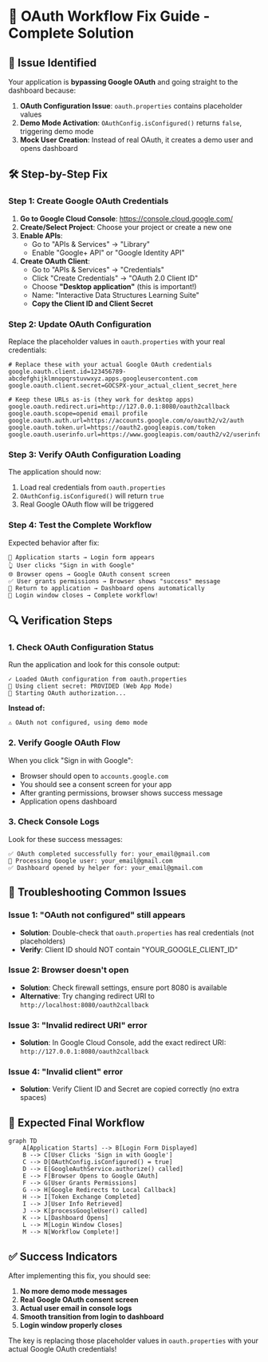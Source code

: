 # 🔧 OAuth Workflow Fix Guide - Complete Solution

## 🚨 **Issue Identified**

Your application is **bypassing Google OAuth** and going straight to the dashboard because:

1. **OAuth Configuration Issue**: `oauth.properties` contains placeholder values
2. **Demo Mode Activation**: `OAuthConfig.isConfigured()` returns `false`, triggering demo mode
3. **Mock User Creation**: Instead of real OAuth, it creates a demo user and opens dashboard

## 🛠️ **Step-by-Step Fix**

### **Step 1: Create Google OAuth Credentials**

1. **Go to Google Cloud Console**: https://console.cloud.google.com/
2. **Create/Select Project**: Choose your project or create a new one
3. **Enable APIs**:
   - Go to "APIs & Services" → "Library"
   - Enable "Google+ API" or "Google Identity API"
4. **Create OAuth Client**:
   - Go to "APIs & Services" → "Credentials"
   - Click "Create Credentials" → "OAuth 2.0 Client ID"
   - Choose **"Desktop application"** (this is important!)
   - Name: "Interactive Data Structures Learning Suite"
   - **Copy the Client ID and Client Secret**

### **Step 2: Update OAuth Configuration**

Replace the placeholder values in `oauth.properties` with your real credentials:

```properties
# Replace these with your actual Google OAuth credentials
google.oauth.client.id=123456789-abcdefghijklmnopqrstuvwxyz.apps.googleusercontent.com
google.oauth.client.secret=GOCSPX-your_actual_client_secret_here

# Keep these URLs as-is (they work for desktop apps)
google.oauth.redirect.uri=http://127.0.0.1:8080/oauth2callback
google.oauth.scope=openid email profile
google.oauth.auth.url=https://accounts.google.com/o/oauth2/v2/auth
google.oauth.token.url=https://oauth2.googleapis.com/token
google.oauth.userinfo.url=https://www.googleapis.com/oauth2/v2/userinfo
```

### **Step 3: Verify OAuth Configuration Loading**

The application should now:
1. Load real credentials from `oauth.properties`
2. `OAuthConfig.isConfigured()` will return `true`
3. Real Google OAuth flow will be triggered

### **Step 4: Test the Complete Workflow**

Expected behavior after fix:

```
🔐 Application starts → Login form appears
👆 User clicks "Sign in with Google"
🌐 Browser opens → Google OAuth consent screen
✅ User grants permissions → Browser shows "success" message
📱 Return to application → Dashboard opens automatically
🏁 Login window closes → Complete workflow!
```

## 🔍 **Verification Steps**

### **1. Check OAuth Configuration Status**
Run the application and look for this console output:
```
✓ Loaded OAuth configuration from oauth.properties
🔧 Using client secret: PROVIDED (Web App Mode)
🚀 Starting OAuth authorization...
```

**Instead of:**
```
⚠️ OAuth not configured, using demo mode
```

### **2. Verify Google OAuth Flow**
When you click "Sign in with Google":
- Browser should open to `accounts.google.com`
- You should see a consent screen for your app
- After granting permissions, browser shows success message
- Application opens dashboard

### **3. Check Console Logs**
Look for these success messages:
```
✅ OAuth completed successfully for: your_email@gmail.com
🔄 Processing Google user: your_email@gmail.com
✅ Dashboard opened by helper for: your_email@gmail.com
```

## 🚨 **Troubleshooting Common Issues**

### **Issue 1: "OAuth not configured" still appears**
- **Solution**: Double-check that `oauth.properties` has real credentials (not placeholders)
- **Verify**: Client ID should NOT contain "YOUR_GOOGLE_CLIENT_ID"

### **Issue 2: Browser doesn't open**
- **Solution**: Check firewall settings, ensure port 8080 is available
- **Alternative**: Try changing redirect URI to `http://localhost:8080/oauth2callback`

### **Issue 3: "Invalid redirect URI" error**
- **Solution**: In Google Cloud Console, add the exact redirect URI: `http://127.0.0.1:8080/oauth2callback`

### **Issue 4: "Invalid client" error**
- **Solution**: Verify Client ID and Secret are copied correctly (no extra spaces)

## 🎯 **Expected Final Workflow**

```mermaid
graph TD
    A[Application Starts] --> B[Login Form Displayed]
    B --> C[User Clicks 'Sign in with Google']
    C --> D[OAuthConfig.isConfigured() = true]
    D --> E[GoogleAuthService.authorize() called]
    E --> F[Browser Opens to Google OAuth]
    F --> G[User Grants Permissions]
    G --> H[Google Redirects to Local Callback]
    H --> I[Token Exchange Completed]
    I --> J[User Info Retrieved]
    J --> K[processGoogleUser() called]
    K --> L[Dashboard Opens]
    L --> M[Login Window Closes]
    M --> N[Workflow Complete!]
```

## ✅ **Success Indicators**

After implementing this fix, you should see:

1. **No more demo mode messages**
2. **Real Google OAuth consent screen**
3. **Actual user email in console logs**
4. **Smooth transition from login to dashboard**
5. **Login window properly closes**

The key is replacing those placeholder values in `oauth.properties` with your actual Google OAuth credentials!

